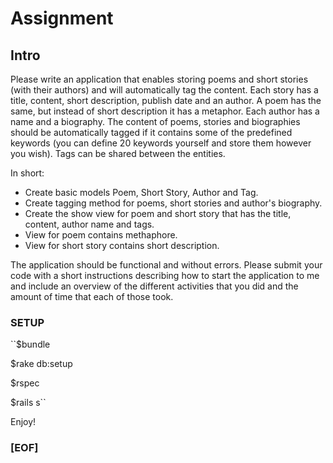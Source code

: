 # Assignment
## Intro

Please write an application that enables storing poems and short stories (with their authors) and will automatically tag the content. Each story has a title, content, short description, publish date and an author. A poem has the same, but instead of short description it has a metaphor. Each author has a name and a biography. The content of poems, stories and biographies should be automatically tagged if it contains some of the predefined keywords (you can define 20 keywords yourself and store them however you wish). Tags can be shared between the entities. 

In short:
 
- Create basic models Poem, Short Story, Author and Tag.
- Create tagging method for poems, short stories and author's biography.
- Create the show view for poem and short story that has the title, content, author name and tags.
- View for poem contains methaphore.
- View for short story contains short description.

The application should be functional and without errors. Please submit your code with a short instructions describing how to start the application to me and include an overview of the different activities that you did and the amount of time that each of those took. 

### SETUP

``$bundle

$rake db:setup

$rspec

$rails s``

Enjoy! 

### [EOF]


